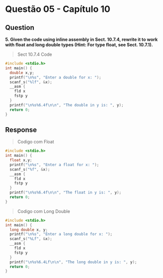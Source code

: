 # Questão 05 - Capítulo 10

## Question

**<p>5. Given the code using inline assembly in Sect. 10.7.4, rewrite it to work with
float and long double types (Hint: For type float, see Sect. 10.7.1).</p>**

> Sect 10.7.4 Code
```c
#include <stdio.h>
int main() {
  double x,y;
  printf("\n%s", "Enter a double for x: ");
  scanf_s("%lf", &x);
  __asm {
    fld x
    fstp y
  }
  printf("\n%s%6.4f\n\n", "The double in y is: ", y);
  return 0;
}
```

## Response

> Codigo com Float
```c
#include <stdio.h>
int main() {
  float x,y;
  printf("\n%s", "Enter a float for x: ");
  scanf_s("%f", &x);
  __asm {
    fld x
    fstp y
  }
  printf("\n%s%6.4f\n\n", "The float in y is: ", y);
  return 0;
}
```

> Codigo com Long Double
```c
#include <stdio.h>
int main() {
  long double x, y;
  printf("\n%s", "Enter a long double for x: ");
  scanf_s("%Lf", &x);
  __asm {
    fld x
    fstp y
  }
  printf("\n%s%6.4Lf\n\n", "The long double in y is: ", y);
  return 0;
}
```
